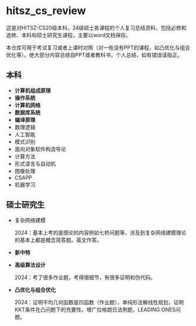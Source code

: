 # hitsz_cs_review

这是对HITSZ-CS20级本科，24级硕士各课程的个人复习总结资料，包括必修和选修、本科和硕士研究生课程，主要以word文档保存。

本仓库可用于考试复习或者上课时对照（对一些没有PPT的课程，如凸优化与组合优化等）。绝大部分内容总结自PPT或者教科书，个人总结，如有错误请指正。

## 本科
- **计算机组成原理**
- **操作系统**
- **计算机网络**
- **数据库系统**
- **编译原理**
- 数理逻辑
- 人工智能
- 模式识别
- 面向对象软件构造导论
- 计算方法
- 形式语言与自动机
- 图像处理
- CSAPP
- 机器学习

## 硕士研究生
- 复杂网络建模
  
  2024：基本上考的是图论的内容例如七桥问题等，涉及到复杂网络建模理论的基本上都是概念简答题。英文作答。

- **新中特**
- **高级算法设计**

  2024：考了很多作业题，考得很细节，有很多证明和伪代码。

- **凸优化与组合优化**

  2024：证明平均几何函数是凹函数（作业题），单纯形法解线性规划，证明KKT条件在凸问题下的充要性，增广拉格朗日法例题，LEADING ONES问题。